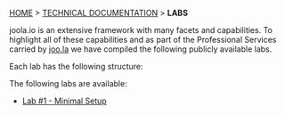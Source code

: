 [HOME](Home) > [TECHNICAL DOCUMENTATION](technical-documentation) > **LABS**

joola.io is an extensive framework with many facets and capabilities. 
To highlight all of these capabilities and as part of the Professional Services carried by [joo.la][joo.la] we have compiled the following publicly available labs.

Each lab has the following structure:

The following labs are available:
- [Lab #1 - Minimal Setup](Lab-%231---Minimal-Setup)

[joo.la]: http://joo.la